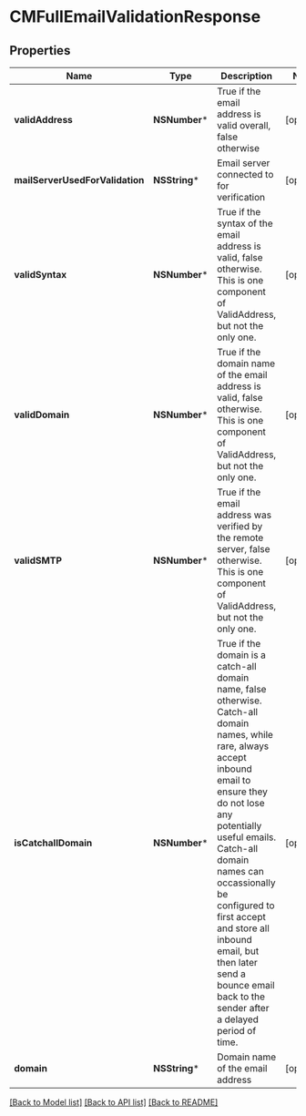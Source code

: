 # CMFullEmailValidationResponse

## Properties
Name | Type | Description | Notes
------------ | ------------- | ------------- | -------------
**validAddress** | **NSNumber*** | True if the email address is valid overall, false otherwise | [optional] 
**mailServerUsedForValidation** | **NSString*** | Email server connected to for verification | [optional] 
**validSyntax** | **NSNumber*** | True if the syntax of the email address is valid, false otherwise.  This is one component of ValidAddress, but not the only one. | [optional] 
**validDomain** | **NSNumber*** | True if the domain name of the email address is valid, false otherwise.  This is one component of ValidAddress, but not the only one. | [optional] 
**validSMTP** | **NSNumber*** | True if the email address was verified by the remote server, false otherwise.  This is one component of ValidAddress, but not the only one. | [optional] 
**isCatchallDomain** | **NSNumber*** | True if the domain is a catch-all domain name, false otherwise.  Catch-all domain names, while rare, always accept inbound email to ensure they do not lose any potentially useful emails.  Catch-all domain names can occassionally be configured to first accept and store all inbound email, but then later send a bounce email back to the sender after a delayed period of time. | [optional] 
**domain** | **NSString*** | Domain name of the email address | [optional] 

[[Back to Model list]](../README.md#documentation-for-models) [[Back to API list]](../README.md#documentation-for-api-endpoints) [[Back to README]](../README.md)


